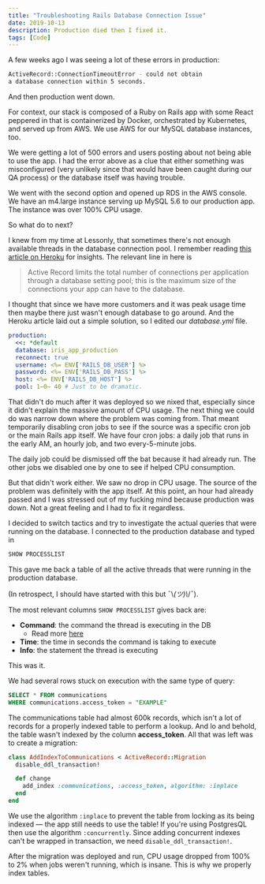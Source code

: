 ```yaml
---
title: "Troubleshooting Rails Database Connection Issue"
date: 2019-10-13
description: Production died then I fixed it.
tags: [Code]
---
```


A few weeks ago I was seeing a lot of these errors in production:

```bash
ActiveRecord::ConnectionTimeoutError - could not obtain
a database connection within 5 seconds.
```

And then production went down.

For context, our stack is composed of a Ruby on Rails app with some React peppered in that is containerized by Docker, orchestrated by Kubernetes, and served up from AWS. We use AWS for our MySQL database instances, too.

We were getting a lot of 500 errors and users posting about not being able to use the app. I had the error above as a clue that either something was misconfigured (very unlikely since that would have been caught during our QA process) or the database itself was having trouble.

We went with the second option and opened up RDS in the AWS console. We have an m4.large instance serving up MySQL 5.6 to our production app. The instance was over 100% CPU usage.

So what do to next?

I knew from my time at Lessonly, that sometimes there's not enough available threads in the database connection pool. I remember reading [this article on Heroku](https://devcenter.heroku.com/articles/concurrency-and-database-connections#connection-pool) for insights. The relevant line in here is

> Active Record limits the total number of connections per application through a database setting pool; this is the maximum size of the connections your app can have to the database.

I thought that since we have more customers and it was peak usage time then maybe there just wasn't enough database to go around. And the Heroku article laid out a simple solution, so I edited our _database.yml_ file.

```yml
production:
  <<: *default
  database: iris_app_production
  reconnect: true
  username: <%= ENV['RAILS_DB_USER'] %>
  password: <%= ENV['RAILS_DB_PASS'] %>
  host: <%= ENV['RAILS_DB_HOST'] %>
  pool: 1̶0̶ 40 # Just to be dramatic.
```

That didn't do much after it was deployed so we nixed that, especially since it didn't explain the massive amount of CPU usage. The next thing we could do was narrow down where the problem was coming from. That meant temporarily disabling cron jobs to see if the source was a specific cron job or the main Rails app itself. We have four cron jobs: a daily job that runs in the early AM, an hourly job, and two every-5-minute jobs.

The daily job could be dismissed off the bat because it had already run. The other jobs we disabled one by one to see if helped CPU consumption.

But that didn't work either. We saw no drop in CPU usage. The source of the problem was definitely with the app itself. At this point, an hour had already passed and I was stressed out of my fucking mind because production was down. Not a great feeling and I had to fix it regardless.

I decided to switch tactics and try to investigate the actual queries that were running on the database. I connected to the production database and typed in

```sql
SHOW PROCESSLIST
```

This gave me back a table of all the active threads that were running in the production database.

(In retrospect, I should have started with this but ¯\\_(ツ)\\_/¯).

The most relevant columns `SHOW PROCESSLIST` gives back are:

- **Command**: the command the thread is executing in the DB
  - Read more [here](https://dev.mysql.com/doc/refman/8.0/en/thread-commands.html)
- **Time**: the time in seconds the command is taking to execute
- **Info**: the statement the thread is executing

This was it.

We had several rows stuck on execution with the same type of query:

```sql
SELECT * FROM communications
WHERE communications.access_token = "EXAMPLE"
```

The communications table had almost 600k records, which isn't a lot of records for a properly indexed table to perform a lookup. And lo and behold, the table wasn't indexed by the column **access_token**. All that was left was to create a migration:

```ruby
class AddIndexToCommunications < ActiveRecord::Migration
  disable_ddl_transaction!

  def change
    add_index :communications, :access_token, algorithm: :inplace
  end
end
```

We use the algorithm `:inplace` to prevent the table from locking as its being indexed — the app still needs to use the table! If you're using PostgresQL then use the algorithm `:concurrently`. Since adding concurrent indexes can't be wrapped in transaction, we need `disable_ddl_transaction!`.

After the migration was deployed and run, CPU usage dropped from 100% to 2% when jobs weren't running, which is insane. This is why we properly index tables.
